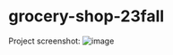 # grocery-shop-23fall
Project screenshot:
![image](https://github.com/mengcc666/grocery-shop-23fall/assets/55180978/9d41e9f5-7cd5-4a17-9ba9-48c2c1788694)
